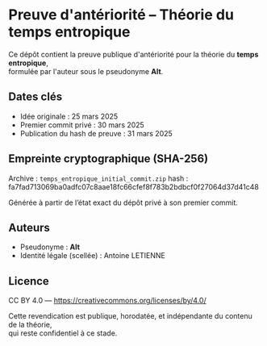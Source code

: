 # Preuve d'antériorité – Théorie du temps entropique

Ce dépôt contient la preuve publique d'antériorité pour la théorie du **temps entropique**,  
formulée par l'auteur sous le pseudonyme **Alt**.

## Dates clés

- Idée originale : 25 mars 2025
- Premier commit privé : 30 mars 2025
- Publication du hash de preuve : 31 mars 2025

## Empreinte cryptographique (SHA-256)

Archive : `temps_entropique_initial_commit.zip`
hash : fa7fad713069ba0adfc07c8aae18fc66cfef8f783b2bdbcf0f27064d37d41c48

Générée à partir de l’état exact du dépôt privé à son premier commit.

## Auteurs

- Pseudonyme : **Alt**  
- Identité légale (scellée) : Antoine LETIENNE

## Licence

CC BY 4.0 — https://creativecommons.org/licenses/by/4.0/

Cette revendication est publique, horodatée, et indépendante du contenu de la théorie,  
qui reste confidentiel à ce stade.
